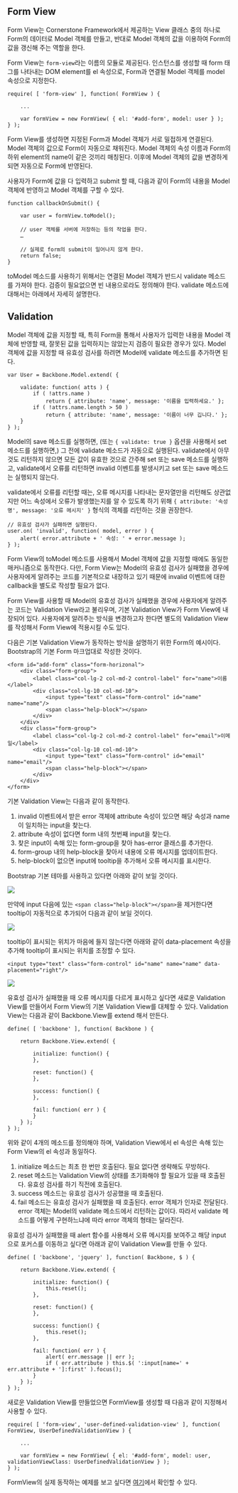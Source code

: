 <!--
{
	"id": 12,
	"title": "Form과 MVC",
	"outline": "Form View는 Cornerstone Framework에서 제공하는 View 클래스 중의 하나로 Form의 데이터로 Model 객체를 만들고, 반대로 Model 객체의 값을 이용하여 Form의 값을 갱신해 주는 역할을 한다. Form View는 form-view라는 이름의 모듈로 제공된다. 인스턴스를 생성할 때 form 태그를 나타내는 DOM element를 el 속성으로, Form과 연결될 Model 객체를 model 속성으로 지정한다...",
	"tags": ["application"],
	"order": [2, 11],
	"thumbnail": "2.1.11.form_MVC.png"
}
-->

Form View
---------
Form View는 Cornerstone Framework에서 제공하는 View 클래스 중의 하나로 Form의 데이터로 Model 객체를 만들고, 반대로 Model 객체의 값을 이용하여 Form의 값을 갱신해 주는 역할을 한다.

Form View는 `form-view`라는 이름의 모듈로 제공된다. 인스턴스를 생성할 때 form 태그를 나타내는 DOM element를 el 속성으로, Form과 연결될 Model 객체를 model 속성으로 지정한다.

```
require( [ 'form-view' ], function( FormView ) {

	...

	var formView = new FormView( { el: '#add-form', model: user } );
} );
```

Form View를 생성하면 지정된 Form과 Model 객체가 서로 밀접하게 연결된다. Model 객체의 값으로 Form이 자동으로 채워진다. Model 객체의 속성 이름과 Form의 하위 element의 name이 같은 것끼리 매칭된다. 이후에 Model 객체의 값을 변경하게 되면 자동으로 Form에 반영된다.

사용자가 Form에 값을 다 입력하고 submit 할 때, 다음과 같이 Form의 내용을 Model 객체에 반영하고 Model 객체를 구할 수 있다.

```
function callbackOnSubmit() {

	var user = formView.toModel();
	
	// user 객체를 서버에 저장하는 등의 작업을 한다.
	…

	// 실제로 form의 submit이 일어나지 않게 한다.
	return false;
}
```

toModel 메소드를 사용하기 위해서는 연결된 Model 객체가 반드시 validate 메소드를 가져야 한다. 검증이 필요없으면 빈 내용으로라도 정의해야 한다. validate 메소드에 대해서는 아래에서 자세히 설명한다.

Validation
----------
Model 객체에 값을 지정할 때, 특히 Form을 통해서 사용자가 입력한 내용을 Model 객체에 반영할 때, 잘못된 값을 입력하지는 않았는지 검증이 필요한 경우가 있다. Model 객체에 값을 지정할 때 유효성 검사를 하려면 Model에 validate 메소드를 추가하면 된다.

```
var User = Backbone.Model.extend( {

	validate: function( atts ) {
		if ( !attrs.name )
			return { attribute: 'name', message: '이름을 입력하세요.' };
		if ( !attrs.name.length > 50 )
			return { attribute: 'name', message: '이름이 너무 깁니다.' };
	}
} );
```

Model의 save 메소드를 실행하면, (또는 `{ validate: true }` 옵션을 사용해서 set 메소드를 실행하면,) 그 전에 validate 메소드가 자동으로 실행된다. validate에서 아무것도 리턴하지 않으면 모든 값이 유효한 것으로 간주해 set 또는 save 메소드를 실행하고, validate에서 오류를 리턴하면 invalid 이벤트를 발생시키고 set 또는 save 메소드는 실행되지 않는다.

validate에서 오류를 리턴할 때는, 오류 메시지를 나타내는 문자열만을 리턴해도 상관없지만 어느 속성에서 오류가 발생했는지를 알 수 있도록 하기 위해 `{ attribute: '속성명', message: '오류 메시지' }` 형식의 객체를 리턴하는 것을 권장한다.

```
// 유효성 검사가 실패하면 실행된다.
user.on( 'invalid', function( model, error ) {
	alert( error.attribute + ' 속성: ' + error.message );
} );
```

Form View의 toModel 메소드를 사용해서 Model 객체에 값을 지정할 때에도 동일한 매커니즘으로 동작한다. 다만, Form View는 Model의 유효성 검사가 실패했을 경우에 사용자에게 알려주는 코드를 기본적으로 내장하고 있기 때문에 invalid 이벤트에 대한 callback을 별도로 작성할 필요가 없다.

Form View를 사용할 때 Model의 유효성 검사가 실패했을 경우에 사용자에게 알려주는 코드는 Validation View라고 불리우며, 기본 Validation View가 Form View에 내장되어 있다. 사용자에게 알려주는 방식을 변경하고자 한다면 별도의 Validation View를 작성해서 Form View에 적용시킬 수도 있다.

다음은 기본 Validation View가 동작하는 방식을 설명하기 위한 Form의 예시이다. Bootstrap의 기본 Form 마크업대로 작성한 것이다.

```
<form id="add-form" class="form-horizonal">
	<div class="form-group">
		<label class="col-lg-2 col-md-2 control-label" for="name">이름</label>
		<div class="col-lg-10 col-md-10">
			<input type="text" class="form-control" id="name" name="name"/>
			<span class="help-block"></span>
		</div>
	</div>
	<div class="form-group">
		<label class="col-lg-2 col-md-2 control-label" for="email">이메일</label>
		<div class="col-lg-10 col-md-10">
			<input type="text" class="form-control" id="email" name="email"/>
			<span class="help-block"></span>
		</div>
	</div>
</form>
```

기본 Validation View는 다음과 같이 동작한다.

1. invalid 이벤트에서 받은 error 객체에 attribute 속성이 있으면 해당 속성과 name이 일치하는 input을 찾는다.
2. attribute 속성이 없다면 form 내의 첫번째 input을 찾는다.
3. 찾은 input이 속해 있는 form-group을 찾아 has-error 클래스를 추가한다.
4. form-group 내의 help-block을 찾아서 내용에 오류 메시지를 업데이트한다.
5. help-block이 없으면 input에 tooltip을 추가해서 오류 메시지를 표시한다.

Bootstrap 기본 테마를 사용하고 있다면 아래와 같이 보일 것이다.

![](images/validation1.png?raw=true)

만약에 input 다음에 있는 `<span class="help-block"></span>`을 제거한다면 tooltip이 자동적으로 추가되어 다음과 같이 보일 것이다.

![](images/validation2.png?raw=true)

tooltip이 표시되는 위치가 마음에 들지 않는다면 아래와 같이 data-placement 속성을 추가해 tooltip이 표시되는 위치를 조정할 수 있다.

```
<input type="text" class="form-control" id="name" name="name" data-placement="right"/>
```

![](images/validation3.png?raw=true)

유효성 검사가 실패했을 때 오류 메시지를 다르게 표시하고 싶다면 새로운 Validation View를 만들어서 Form View의 기본 Validation View를 대체할 수 있다. Validation View는 다음과 같이 Backbone.View를 extend 해서 만든다.

```
define( [ 'backbone' ], function( Backbone ) {

	return Backbone.View.extend( {
	
		initialize: function() {
		},
		
		reset: function() {
		},
		
		success: function() {
		},
		
		fail: function( err ) {
		}
	} );
} );
```

위와 같이 4개의 메소드를 정의해야 하며, Validation View에서 el 속성은 속해 있는 Form View의 el 속성과 동일하다.

1. initialize 메소드는 최초 한 번만 호출된다. 필요 없다면 생략해도 무방하다.
2. reset 메소드는 Validation View의 상태를 초기화해야 할 필요가 있을 때 호출된다. 유효성 검사를 하기 직전에 호출된다.
3. success 메소드는 유효성 검사가 성공했을 때 호출된다.
4. fail 메소드는 유효성 검사가 실패했을 때 호출된다. error 객체가 인자로 전달된다. error 객체는 Model의 validate 메소드에서 리턴하는 값이다. 따라서 validate 메소드를 어떻게 구현하느냐에 따라 error 객체의 형태는 달라진다.

유효성 검사가 실패했을 때 alert 함수를 사용해서 오류 메시지를 보여주고 해당 input으로 포커스를 이동하고 싶다면 아래과 같이 Validation View를 만들 수 있다.

```
define( [ 'backbone', 'jquery' ], function( Backbone, $ ) {

	return Backbone.View.extend( {
	
		initialize: function() {
			this.reset();
		},
		
		reset: function() {
		},
		
		success: function() {
			this.reset();
		},
		
		fail: function( err ) {
			alert( err.message || err );
			if ( err.attribute ) this.$( ':input[name=' + err.attribute + ']:first' ).focus();
		}
	} );
} );
```

새로운 Validation View를 만들었으면 FormView를 생성할 때 다음과 같이 지정해서 사용할 수 있다.

```
require( [ 'form-view', 'user-defined-validation-view' ], function( FormView, UserDefinedValidationView ) {

	...

	var formView = new FormView( { el: '#add-form', model: user, validationViewClass: UserDefinedValidationView } );
} );

```

FormView의 실제 동작하는 예제를 보고 싶다면 [여기](/2/form/)에서 확인할 수 있다.
